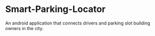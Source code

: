 # Smart-Parking-Locator
An android application that connects drivers and parking slot building owners in the city.
